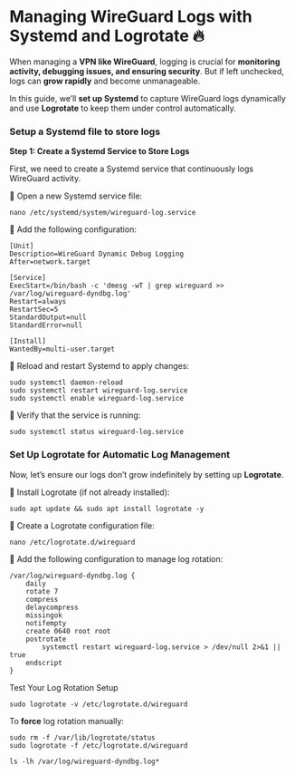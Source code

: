 # Managing WireGuard Logs with Systemd and Logrotate 🔥

When managing a **VPN like WireGuard**, logging is crucial for **monitoring activity, debugging issues, and ensuring security**. But if left unchecked, logs can **grow rapidly** and become unmanageable.

In this guide, we’ll **set up Systemd** to capture WireGuard logs dynamically and use **Logrotate** to keep them under control automatically.

### Setup a Systemd file to store logs

**Step 1: Create a Systemd Service to Store Logs**

First, we need to create a Systemd service that continuously logs WireGuard activity.

🔹 Open a new Systemd service file:

```
nano /etc/systemd/system/wireguard-log.service
```

🔹 Add the following configuration:

```
[Unit]
Description=WireGuard Dynamic Debug Logging
After=network.target

[Service]
ExecStart=/bin/bash -c 'dmesg -wT | grep wireguard >> /var/log/wireguard-dyndbg.log'
Restart=always
RestartSec=5
StandardOutput=null
StandardError=null

[Install]
WantedBy=multi-user.target
```

🔹 Reload and restart Systemd to apply changes:

```
sudo systemctl daemon-reload
sudo systemctl restart wireguard-log.service
sudo systemctl enable wireguard-log.service
```

🔹 Verify that the service is running:

```
sudo systemctl status wireguard-log.service
```

### **Set Up Logrotate for Automatic Log Management**

Now, let’s ensure our logs don’t grow indefinitely by setting up **Logrotate**.

🔹 Install Logrotate (if not already installed):

```
sudo apt update && sudo apt install logrotate -y
```

🔹 Create a Logrotate configuration file:

```
nano /etc/logrotate.d/wireguard
```

🔹 Add the following configuration to manage log rotation:

```
/var/log/wireguard-dyndbg.log {
    daily
    rotate 7
    compress
    delaycompress
    missingok
    notifempty
    create 0640 root root
    postrotate
        systemctl restart wireguard-log.service > /dev/null 2>&1 || true
    endscript
}

```

Test Your Log Rotation Setup



```
sudo logrotate -v /etc/logrotate.d/wireguard
```

To **force** log rotation manually:

```
sudo rm -f /var/lib/logrotate/status
sudo logrotate -f /etc/logrotate.d/wireguard
```

```
ls -lh /var/log/wireguard-dyndbg.log*
```
